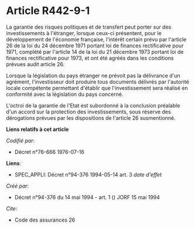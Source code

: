 # Article R442-9-1

La garantie des risques politiques et de transfert peut porter sur des investissements à l'étranger, lorsque ceux-ci
présentent, pour le développement de l'économie française, l'intérêt certain prévu par l'article 26 de la loi du 24 décembre
1971 portant loi de finances rectificative pour 1971, complété par l'article 14 de la loi du 21 décembre 1973 portant loi de
finances rectificative pour 1973, et ont été agréés dans les conditions prévues audit article 26.

Lorsque la législation du pays étranger ne prévoit pas la délivrance d'un agrément, l'investisseur doit produire tous
documents délivrés par l'autorité locale compétente permettant d'établir que l'investissement sera réalisé en conformité avec
la législation du pays concerné.

L'octroi de la garantie de l'Etat est subordonné à la conclusion préalable d'un accord sur la protection des investissements,
sous réserve des dérogations prévues par les dispositions de l'article 26 susmentionné.

**Liens relatifs à cet article**

_Codifié par_:

  - Décret n°76-666 1976-07-16

**Liens**:

  - SPEC_APPLI: Décret n°94-376 1994-05-14 art. 3 *date d'effet*

_Créé par_:

  - Décret n°94-376 du 14 mai 1994 - art. 1 () JORF 15 mai 1994

_Cite_:

  - Code des assurances 26
